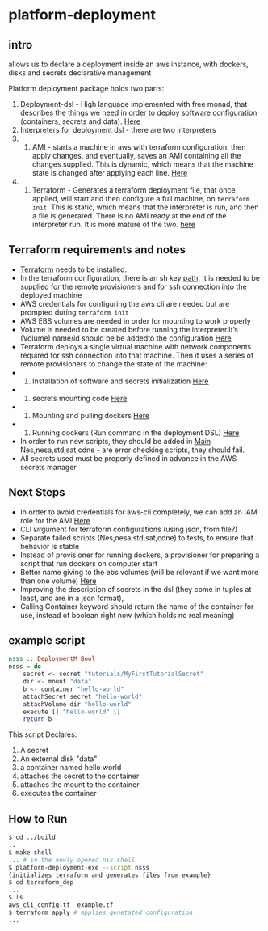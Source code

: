 # platform-deployment

## intro

allows us to declare a deployment inside an aws instance, with dockers, disks and secrets declarative management

Platform deployment package holds two parts:

1. Deployment-dsl - High language implemented with free monad, that describes the things we need in order to deploy software configuration (containers, secrets and data). [Here](src/Atidot/Platform/Deployment.hs)
1. Interpreters for deployment dsl - there are two interpreters
1. 1. AMI - starts a machine in aws with terraform configuration, then apply changes, and eventually, saves an AMI containing all the changes supplied. This is dynamic, which means that the machine state is changed after applying each line. [Here](src/Atidot/Platform/Deployment/Interpreter/AMI.hs)
1. 1. Terraform - Generates a terraform deployment file, that once applied, will start and then configure a full machine, on `terraform init`. This is static, which means that the interpreter is run, and then a file is generated. There is no AMI ready at the end of the interpreter run. It is more mature of the two. [here](https://github.com/Atidot/platform/blob/deployment/platform-deployment/src/Atidot/Platform/Deployment/Interpreter/Terraform.hs)

## Terraform requirements and notes

* [Terraform](https://www.terraform.io/) needs to be installed.
* In the terraform configuration, there is an sh key [path](src/Atidot/Platform/Deployment/Interpreter/AMI/Types/Default.hs#L23). It is needed to be supplied for the remote provisioners and for ssh connection into the deployed machine
* AWS credentials for configuring the aws cli are needed but are prompted during `terraform init`
* AWS EBS volumes are needed in order for mounting to work properly
* Volume is needed to be created before running the interpreter.It’s (Volume) name/id should be be addedto the configuration [Here](src/Atidot/Platform/Deployment/Interpreter/Terraform/Template.hs#L17)
* Terraform deploys a single virtual machine with network components required for ssh connection into that machine. Then it uses a series of remote provisioners to change the state of the machine:
* 1. Installation of software and secrets initialization [Here](src/Atidot/Platform/Deployment/Interpreter/Terraform/Template.hs#L85)
* 1.  secrets mounting code [Here](src/Atidot/Platform/Deployment/Interpreter/Terraform/Template.hs#L110)
* 1. Mounting and pulling dockers [Here](src/Atidot/Platform/Deployment/Interpreter/Terraform/Template.hs#L156)
* 1. Running dockers (Run command in the deployment DSL) [Here](src/Atidot/Platform/Deployment/Interpreter/Terraform/Template.hs#L189)
* In order to run new scripts, they should be added in [Main](app/Main.hs#L27)
Nes,nesa,std,sat,cdne - are error checking scripts, they should fail.
* All secrets used must be properly defined in advance in the AWS secrets manager

## Next Steps

* In order to avoid credentials for aws-cli completely, we can add an IAM role for the AMI [Here](https://dzone.com/articles/aws-secret-manager-protect-your-secrets-in-applica)
* CLI שrgument for terraform configurations (using json, from file?)
* Separate failed scripts (Nes,nesa,std,sat,cdne) to tests, to ensure that behavior is stable
* Instead of provisioner for running dockers, a provisioner for preparing a script that run dockers on computer start
* Better name giving to the ebs volumes (will be relevant if we want more than one volume) [Here](src/Atidot/Platform/Deployment/Interpreter/Terraform/Template.hs#L44)
* Improving the description of secrets in the dsl (they come in tuples at least, and are in a json format),
* Calling Container keyword should return the name of the container for use, instead of boolean right now (which holds no real meaning)

## example script

``` haskell
nsss :: DeploymentM Bool
nsss = do
    secret <- secret "tutorials/MyFirstTutorialSecret"
    dir <- mount "data"
    b <- container "hello-world"
    attachSecret secret "hello-world"
    attachVolume dir "hello-world"
    execute [] "hello-world" []
    return b
```

This script Declares:

1. A secret
2. An external disk "data"
3. a container named hello world
4. attaches the secret to the container
5. attaches the mount to the container
6. executes the container

## How to Run

``` bash
$ cd ../build
..
$ make shell
... # in the newly opened nix shell
$ platform-deployment-exe --script nsss
{initializes terraform and generates files from example}
$ cd terraform_dep
...
$ ls
aws_cli_config.tf  example.tf
$ terraform apply # applies genetated configuration
...
```
